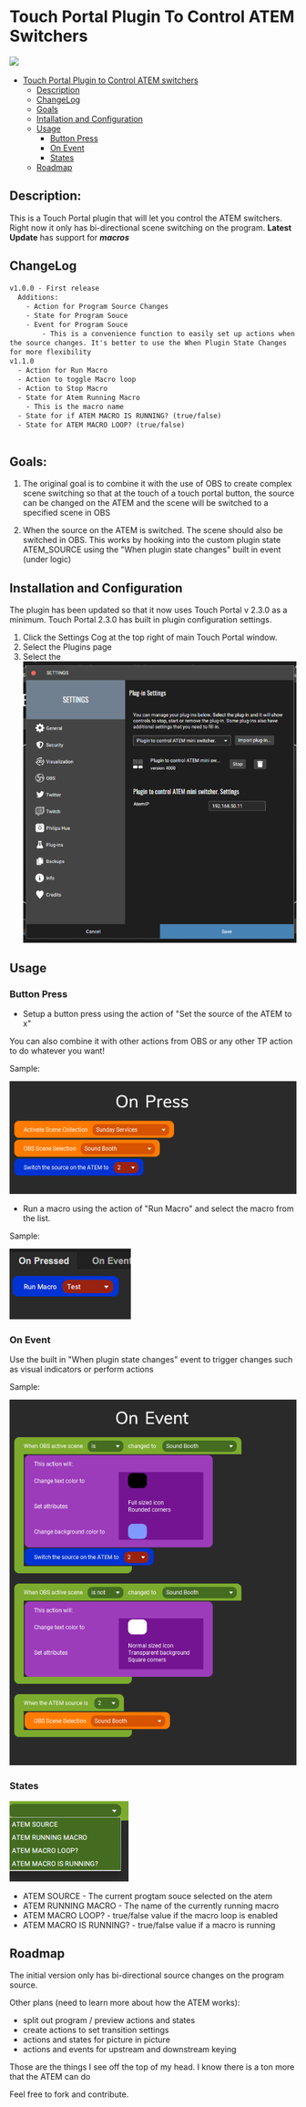 # Touch Portal Plugin To Control ATEM Switchers
![](https://img.shields.io/github/downloads/br8kpoint/touch-portal-atem/total)

- [Touch Portal Plugin to Control ATEM switchers](#touch-portal-plugin-to-control-atem-switchers)
  - [Description](#description)
  - [ChangeLog](#changelog)
  - [Goals](#goals)
  - [Intallation and Configuration](#installation-and-configuration)
  - [Usage](#usage)
    - [Button Press](#button-press)
    - [On Event](#on-event)
    - [States](#states)
  - [Roadmap](#roadmap)

## Description:
This is a Touch Portal plugin that will let you control the ATEM switchers. Right now it only has bi-directional scene switching on the program. **Latest Update** has support for ***macros***

## ChangeLog
```
v1.0.0 - First release
  Additions:
    - Action for Program Source Changes
    - State for Program Souce
    - Event for Program Souce
		- This is a convenience function to easily set up actions when the source changes. It's better to use the When Plugin State Changes for more flexibility
v1.1.0
  - Action for Run Macro
  - Action to toggle Macro loop
  - Action to Stop Macro
  - State for Atem Running Macro
    - This is the macro name
  - State for if ATEM MACRO IS RUNNING? (true/false)
  - State for ATEM MACRO LOOP? (true/false)
  
```


## Goals:

1. The original goal is to combine it with the use of OBS to create complex scene switching so that at the touch of a touch portal button, the source can be changed on the ATEM and the scene will be  switched to a specified scene in OBS

2. When the source on the ATEM is switched. The scene should also be switched in OBS. This works by hooking into the custom plugin state ATEM_SOURCE using the "When plugin state changes" built in event (under logic)

## Installation and Configuration

The plugin has been updated so that it now uses Touch Portal v 2.3.0 as a minimum. Touch Portal 2.3.0 has built in plugin configuration settings.

1. Click the Settings Cog at the top right of main Touch Portal window.
2. Select the Plugins page
3. Select the 
![Touch Portal ATEM Settings](Screenshots/TPAtemSettings.png)
## Usage


### Button Press

* Setup a button press using the action of "Set the source of the ATEM to x"

You can also combine it with other actions from OBS or any other TP action to do whatever you want!

Sample:

![Sample Touch Portal ATEM Source action](Screenshots/OnPress.png)

* Run a macro using the action of "Run Macro" and select the macro from the list.

Sample:

![Sample Touch Portal ATEM Run Macro action](Screenshots/RunMacro.png)

### On Event

Use the built in "When plugin state changes" event to trigger changes such as visual indicators or perform actions

Sample:

![Sample Touch Portal ATEM OnEvent](Screenshots/OnEvent.png)

### States

![ATEM States](Screenshots/TPATEMStates.png)

* ATEM SOURCE - The current progtam souce selected on the atem
* ATEM RUNNING MACRO - The name of the currently running macro
* ATEM MACRO LOOP? - true/false value if the macro loop is enabled
* ATEM MACRO IS RUNNING? - true/false value if a macro is running

## Roadmap

The initial version only has bi-directional source changes on the program source. 

Other plans (need to learn more about how the ATEM works):

* split out program / preview actions and states
* create actions to set transition settings
* actions and states for picture in picture
* actions and events for upstream and downstream keying

Those are the things I see off the top of my head. I know there is a ton more that the ATEM can do


Feel free to fork and contribute.


